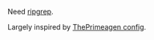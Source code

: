Need [ripgrep](https://github.com/BurntSushi/ripgrep).

Largely inspired by [ThePrimeagen config](https://github.com/ThePrimeagen/init.lua?tab=readme-ov-file).
